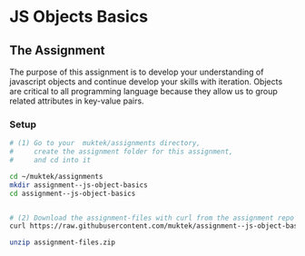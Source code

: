 # JS Objects Basics

## The Assignment

The purpose of this assignment is to develop your understanding of javascript objects and continue develop your skills with iteration. Objects are critical to all programming language because they allow us to group related attributes in key-value pairs.

### Setup

```sh
# (1) Go to your  muktek/assignments directory,
#     create the assignment folder for this assignment,
#     and cd into it

cd ~/muktek/assignments
mkdir assignment--js-object-basics
cd assignment--js-object-basics


# (2) Download the assignment-files with curl from the assignment repo and unzip
curl https://raw.githubusercontent.com/muktek/assignment--js-object-basics/master/assignment-files.zip > assignment-files.zip

unzip assignment-files.zip
```
